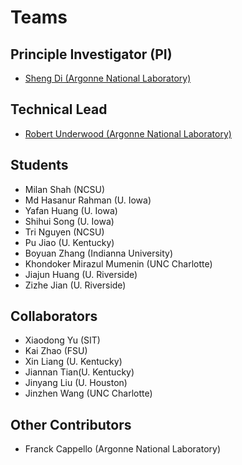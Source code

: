 # Teams

## Principle Investigator (PI)

- [Sheng Di (Argonne National Laboratory)](https://web.cels.anl.gov/~sdi/)

## Technical Lead

- [Robert Underwood (Argonne National Laboratory)](https://robertu94.github.io/)

## Students

- Milan Shah (NCSU)
- Md Hasanur Rahman (U. Iowa)
- Yafan Huang (U. Iowa)
- Shihui Song (U. Iowa)
- Tri Nguyen (NCSU)
- Pu Jiao (U. Kentucky)
- Boyuan Zhang (Indianna University)
- Khondoker Mirazul Mumenin (UNC Charlotte)
- Jiajun Huang (U. Riverside)
- Zizhe Jian (U. Riverside)

## Collaborators

- Xiaodong Yu (SIT)
- Kai Zhao (FSU)
- Xin Liang (U. Kentucky)
- Jiannan Tian(U. Kentucky)
- Jinyang Liu (U. Houston)
- Jinzhen Wang (UNC Charlotte)

## Other Contributors

- Franck Cappello (Argonne National Laboratory)

